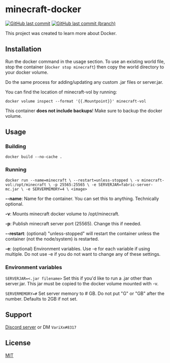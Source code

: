 #  minecraft-docker

[![GitHub last commit](https://img.shields.io/github/last-commit/aosterwyk/minecraft-docker)](https://github.com/aosterwyk/minecraft-docker/commits/master) [![GitHub last commit (branch)](https://img.shields.io/github/last-commit/aosterwyk/minecraft-docker/dev?label=last%20commit%20%28dev%29)](https://github.com/aosterwyk/minecraft-docker/commits/dev) 

This project was created to learn more about Docker. 

## Installation

Run the docker command in the usage section.
To use an existing world file, stop the container (`docker stop minecraft`) then copy the world directory to your docker volume. 

Do the same process for adding/updating any custom .jar files or server.jar. 

You can find the location of minecraft-vol by running:

`docker volume inspect --format '{{.Mountpoint}}' minecraft-vol`

This container **does not include backups**! Make sure to backup the docker volume. 

## Usage

### Building
`docker build --no-cache .`

### Running
``
docker run --name=minecraft \
--restart=unless-stopped \
-v minecraft-vol:/opt/minecraft \
-p 25565:25565 \
-e SERVERJAR=fabric-server-mc.jar \
-e SERVERMEMORY=4 \
<image>
``

**--name**: Name for the container. You can set this to anything. Technically optional.

**-v**: Mounts minecraft docker volume to /opt/minecraft.

**-p**: Publish minecraft server port (25565). Change this if needed. 

**--restart**: (optional) "unless-stopped" will restart the container unless the container (not the node/system) is restarted. 

**-e**: (optional) Environment variables. Use -e for each variable if using multiple. Do not use -e if you do not want to change any of these settings.

### Environment variables

`SERVERJAR=<.jar filename>` Set this if you'd like to run a .jar other than server.jar. This jar must be copied to the docker volume mounted with -v.

`SERVERMEMORY=#` Set server memory to # GB. Do not put "G" or "GB" after the number. Defaults to 2GB if not set. 

## Support

[Discord server](https://discord.gg/QNppY7T) or DM `VariXx#8317`

## License

[MIT](https://choosealicense.com/licenses/mit/)
